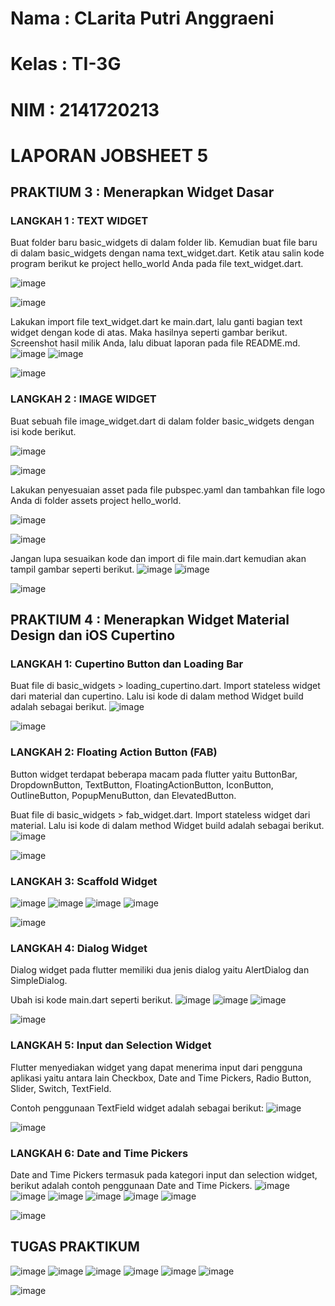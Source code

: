 # Nama : CLarita Putri Anggraeni
# Kelas : TI-3G
# NIM : 2141720213

# LAPORAN JOBSHEET 5
## PRAKTIUM 3 : Menerapkan Widget Dasar
### LANGKAH 1 : TEXT WIDGET
Buat folder baru basic_widgets di dalam folder lib. Kemudian buat file baru di dalam basic_widgets dengan nama text_widget.dart. Ketik atau salin kode program berikut ke project hello_world Anda pada file text_widget.dart.

![image](https://github.com/claarr/flutter/assets/113651004/ce27263b-4795-452b-9ada-a38a53df4d87)

![image](https://github.com/claarr/flutter/assets/113651004/c62c41c5-9659-4620-b32b-4b77c636a7ca)

Lakukan import file text_widget.dart ke main.dart, lalu ganti bagian text widget dengan kode di atas. Maka hasilnya seperti gambar berikut. Screenshot hasil milik Anda, lalu dibuat laporan pada file README.md.
![image](https://github.com/claarr/flutter/assets/113651004/70c5b641-814a-4e6f-aed6-f7cfe93fe8aa)
![image](https://github.com/claarr/flutter/assets/113651004/a7f3c1e7-a501-45be-b776-2239d6355e4a)

![image](https://github.com/claarr/flutter/assets/113651004/dfe8c237-311d-4828-95ea-066fab79887b)

### LANGKAH 2 : IMAGE WIDGET
Buat sebuah file image_widget.dart di dalam folder basic_widgets dengan isi kode berikut.

![image](https://github.com/claarr/flutter/assets/113651004/219a8dc7-ffc3-42f0-a0cd-c8aad0858e81)

![image](https://github.com/claarr/flutter/assets/113651004/5f5467d9-c0b1-47ed-8ac5-40a97dae5d34)


Lakukan penyesuaian asset pada file pubspec.yaml dan tambahkan file logo Anda di folder assets project hello_world.

![image](https://github.com/claarr/flutter/assets/113651004/b00a53ef-6898-4673-84dc-b11acd1db17c)

![image](https://github.com/claarr/flutter/assets/113651004/cbe4948a-6844-43fd-8bbd-03dc8ccffe2e)


Jangan lupa sesuaikan kode dan import di file main.dart kemudian akan tampil gambar seperti berikut.
![image](https://github.com/claarr/flutter/assets/113651004/77d58808-d24f-4933-a038-29971a146253)
![image](https://github.com/claarr/flutter/assets/113651004/8ca615ab-720e-450c-a047-b8a61f40a7c9)

![image](https://github.com/claarr/flutter/assets/113651004/86c63dc3-1de6-456f-a409-a85d849723f2)

## PRAKTIUM 4 : Menerapkan Widget Material Design dan iOS Cupertino
### LANGKAH 1: Cupertino Button dan Loading Bar
Buat file di basic_widgets > loading_cupertino.dart. Import stateless widget dari material dan cupertino. Lalu isi kode di dalam method Widget build adalah sebagai berikut.
![image](https://github.com/claarr/flutter/assets/113651004/058333b3-1ce0-4ed3-907c-3eb4072452b5)

![image](https://github.com/claarr/flutter/assets/113651004/faa899af-0f69-437c-afca-f6a4befdb23f)

### LANGKAH 2: Floating Action Button (FAB)
Button widget terdapat beberapa macam pada flutter yaitu ButtonBar, DropdownButton, TextButton, FloatingActionButton, IconButton, OutlineButton, PopupMenuButton, dan ElevatedButton.

Buat file di basic_widgets > fab_widget.dart. Import stateless widget dari material. Lalu isi kode di dalam method Widget build adalah sebagai berikut.
![image](https://github.com/claarr/flutter/assets/113651004/ebce1bc4-8e87-466a-a973-135235a734c0)

![image](https://github.com/claarr/flutter/assets/113651004/cb09e211-98ec-4b9d-9ae8-d6df6c2ae9be)

### LANGKAH 3: Scaffold Widget
![image](https://github.com/claarr/flutter/assets/113651004/964aca7e-8161-4df3-bbeb-fe8cc0faa496)
![image](https://github.com/claarr/flutter/assets/113651004/258d5970-dbf0-4ae3-bd79-afc78ab7da36)
![image](https://github.com/claarr/flutter/assets/113651004/340a36e3-36b6-4f0b-8e0c-308056ebcbcf)
![image](https://github.com/claarr/flutter/assets/113651004/97af7e57-1550-45d1-b9a6-d4c1c2a40bc7)


![image](https://github.com/claarr/flutter/assets/113651004/204df107-d8f8-4ac3-a37a-f9e6f2777d40)

### LANGKAH 4: Dialog Widget
Dialog widget pada flutter memiliki dua jenis dialog yaitu AlertDialog dan SimpleDialog.

Ubah isi kode main.dart seperti berikut.
![image](https://github.com/claarr/flutter/assets/113651004/f1c4c8b8-b7cd-4e0f-8116-1ee9ebad56aa)
![image](https://github.com/claarr/flutter/assets/113651004/b4914c01-fb8b-4e1d-999b-3822d476d04a)
![image](https://github.com/claarr/flutter/assets/113651004/a5dbb9fa-0b29-48b6-b803-c541baf6d94e)


![image](https://github.com/claarr/flutter/assets/113651004/533e20f3-38cf-4417-b6da-246de8e5193b)

### LANGKAH 5: Input dan Selection Widget
Flutter menyediakan widget yang dapat menerima input dari pengguna aplikasi yaitu antara lain Checkbox, Date and Time Pickers, Radio Button, Slider, Switch, TextField.

Contoh penggunaan TextField widget adalah sebagai berikut:
![image](https://github.com/claarr/flutter/assets/113651004/aaaff8e5-c5de-47f3-9a40-66d314401476)

![image](https://github.com/claarr/flutter/assets/113651004/67a2e1db-2c3a-4713-ad79-37450e3c5d05)

### LANGKAH 6: Date and Time Pickers
Date and Time Pickers termasuk pada kategori input dan selection widget, berikut adalah contoh penggunaan Date and Time Pickers.
![image](https://github.com/claarr/flutter/assets/113651004/01fce8c0-e908-4e7a-803c-b076c1a850b9)
![image](https://github.com/claarr/flutter/assets/113651004/e9cf40de-6296-41f3-9e4e-aae7c180eb20)
![image](https://github.com/claarr/flutter/assets/113651004/304b63c2-32a5-4e85-b1d1-d7a50e68f5c0)
![image](https://github.com/claarr/flutter/assets/113651004/6fc655eb-dff1-42c6-8ac4-6be6fea2777c)
![image](https://github.com/claarr/flutter/assets/113651004/04261b6b-2631-44fd-94c1-77e38a2fc2c3)
![image](https://github.com/claarr/flutter/assets/113651004/f13b2942-a7b9-474e-936e-1c018e08bdeb)


![image](https://github.com/claarr/flutter/assets/113651004/bf18cb30-f85a-4224-b60c-38c1840f308d)

## TUGAS PRAKTIKUM
![image](https://github.com/claarr/flutter/assets/113651004/b50c6ae1-7b0b-4321-9fe3-78a9c5493253)
![image](https://github.com/claarr/flutter/assets/113651004/d6d78b2e-ad6c-427c-8083-5b9ee2eb5817)
![image](https://github.com/claarr/flutter/assets/113651004/9eb3518e-d559-47f9-ac5b-902fbd3315f7)
![image](https://github.com/claarr/flutter/assets/113651004/f6ce37d1-8417-41fb-8892-050435d14a31)
![image](https://github.com/claarr/flutter/assets/113651004/85ff524c-b1e9-4665-9cab-f00f7e7c0c3d)
![image](https://github.com/claarr/flutter/assets/113651004/291592f9-51f3-4793-9cbe-993d664b4627)


![image](https://github.com/claarr/flutter/assets/113651004/56eb9fcd-367d-4e1d-bc28-5c466328dead)
